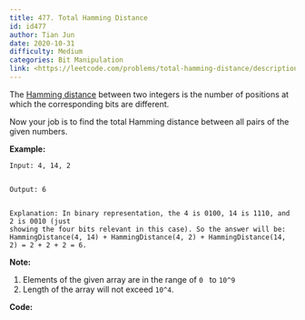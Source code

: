 ```yaml
---
title: 477. Total Hamming Distance
id: id477
author: Tian Jun
date: 2020-10-31
difficulty: Medium
categories: Bit Manipulation
link: <https://leetcode.com/problems/total-hamming-distance/description/>
---
```


The [Hamming distance](https://en.wikipedia.org/wiki/Hamming_distance) between
two integers is the number of positions at which the corresponding bits are
different.

Now your job is to find the total Hamming distance between all pairs of the
given numbers.

**Example:**  
            
	Input: 4, 14, 2        
	Output: 6        
	Explanation: In binary representation, the 4 is 0100, 14 is 1110, and 2 is 0010 (just    showing the four bits relevant in this case). So the answer will be:    HammingDistance(4, 14) + HammingDistance(4, 2) + HammingDistance(14, 2) = 2 + 2 + 2 = 6.    

**Note:**  

  1. Elements of the given array are in the range of `0 ` to `10^9`
  2. Length of the array will not exceed `10^4`. 


**Code:**

